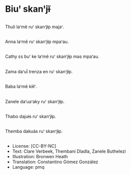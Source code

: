# Biuꞌ skanꞌjɨ̃

##
Thuli laꞌmẽ ruꞌ skanꞌjɨ̃p majaꞌ.

##
Anna laꞌmẽ ruꞌ skanꞌjɨ̃p mpaꞌau.

##
Cathy ɛs buꞌ ke laꞌmẽ ruꞌ skanꞌjɨ̃p mas mpaꞌau.

##
Zama daꞌuĩ̀ trenza en ruꞌ skanꞌjɨ̃p.

##
Baba laꞌmẽ kiɨ̀lꞌ.

##
Zanele daꞌuaꞌaky ruꞌ skanꞌjɨ̃p.

##
Thabo dajuɨs ruꞌ skanꞌjɨ̃p.

##
Themba dakuàs ruꞌ skanꞌjɨ̃p.

##
* License: [CC-BY-NC]
* Text: Clare Verbeek, Thembani Dladla, Zanele Buthelezi
* Illustration: Bronwen Heath
* Translation: Constantino Gómez González
* Language: pmq
